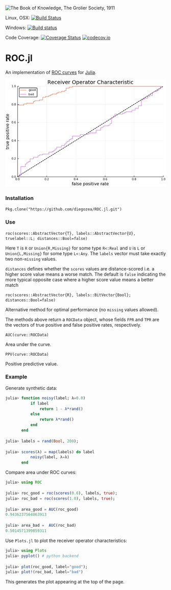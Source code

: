 ![The Book of Knowledge, The Grolier Society, 1911](https://dl.dropboxusercontent.com/u/6948655/ROC.jpg)

Linux, OSX: [![Build Status](https://travis-ci.org/diegozea/ROC.jl.svg)](https://travis-ci.org/diegozea/ROC.jl)

Windows: [![Build status](https://ci.appveyor.com/api/projects/status/0v9fnq2s3w2xnggj/branch/master?svg=true)](https://ci.appveyor.com/project/diegozea/roc-jl/branch/master)

Code Coverage: [![Coverage Status](https://coveralls.io/repos/diegozea/ROC.jl/badge.svg?branch=master&service=github)](https://coveralls.io/github/diegozea/ROC.jl?branch=master) [![codecov.io](http://codecov.io/github/diegozea/ROC.jl/coverage.svg?branch=master)](http://codecov.io/github/diegozea/ROC.jl?branch=master)


# ROC.jl

An implementation of [ROC curves](http://en.wikipedia.org/wiki/Receiver_operating_characteristic) for [Julia](http://julialang.org/).

![](docs/rocs.png)

### Installation

```
Pkg.clone("https://github.com/diegozea/ROC.jl.git")
```

### Use

```
roc(scores::AbstractVector{T}, labels::AbstractVector{U}, truelabel::L; distances::Bool=false)
```

Here `T` is `R` or `Union{R,Missing}` for some type `R<:Real` and `U`
is `L` or `Union{L,Missing}` for some type `L<:Any`. The `labels`
vector must take exactly two non-`missing` values.

`distances` defines whether the `scores` values are distance-scored i.e. a higher score value means a worse match. The default is `false` indicating the more typical opposite case where a higher score value means a better match

```
roc(scores::AbstractVector{R}, labels::BitVector{Bool}; distances::Bool=false)
```

Alternative method for optimal performance (no `missing` values allowed).


The methods above return a `ROCData` object, whose fields `FPR` and
`TPR` are the vectors of true positive and false positive rates,
respectively. 

```
AUC(curve::ROCData)
```

Area under the curve.

```
PPV(curve::ROCData)
```
Positive predictive value.


### Example

Generate synthetic data:

````julia
julia> function noisy(label; λ=0.0)
           if label
               return 1 - λ*rand()
           else
               return λ*rand()
           end
       end

julia> labels = rand(Bool, 200);

julia> scores(λ) = map(labels) do label
           noisy(label, λ=λ)
       end
````

Compare area under ROC curves:

````julia
julia> using ROC

julia> roc_good = roc(scores(0.6), labels, true);
julia> roc_bad = roc(scores(1.0), labels, true);

julia> area_good = AUC(roc_good)
0.9436237564063913

julia> area_bad =  AUC(roc_bad)
0.5014571399859311
````

Use `Plots.jl` to plot the receiver operator characteristics:

````julia
julia> using Plots
julia> pyplot() # python backend

julia> plot(roc_good, label="good");
julia> plot!(roc_bad, label="bad")
````

This generates the plot appearing at the top of the page.



